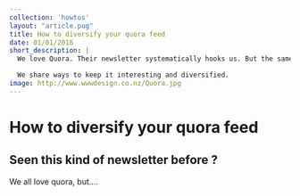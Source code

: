 ```yaml
---
collection: 'howtos'
layout: "article.pug"
title: How to diversify your quora feed
date: 01/01/2016
short_description: |
  We love Quora. Their newsletter systematically hooks us. But the same topics come back over and over.

  We share ways to keep it interesting and diversified.
image: http://www.wwwdesign.co.nz/Quora.jpg
---
```


# How to diversify your quora feed

## Seen this kind of newsletter before ?

We all love quora, but....
